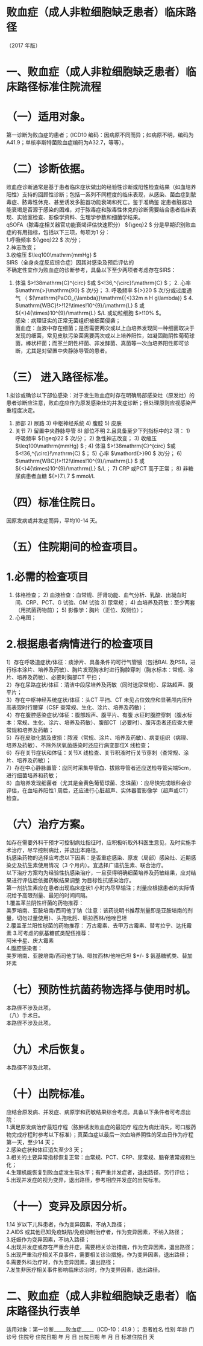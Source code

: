 # 败血症（成人非粒细胞缺乏患者）临床路径  
（2017 年版）  
# 一、败血症（成人非粒细胞缺乏患者）临床路径标准住院流程  
# （一）适用对象。  
第一诊断为败血症的患者；（ICD10 编码：因病原不同而异；如病原不明，编码为A41.9；单核李斯特菌败血症编码为A32.7，等等）。  
# （二）诊断依据。  
败血症诊断通常是基于患者临床症状做出的经验性诊断或阳性检查结果（如血培养阳性）支持的回顾性诊断；包括一系列不同程度的临床表现，从感染、菌血症到脓毒症、脓毒性休克、甚至诱发多脏器功能衰竭和死亡。鉴于准确鉴 定患者脏器功能衰竭是否源于感染的困难，对于脓毒症和脓毒性休克的诊断需要结合患者临床表现、实验室检查、影像学资料、生理学参数和细菌学结果。  
qSOFA（脓毒症相关器官功能衰竭评估快速积分） ${\geq}2 $ 分是早期识别败血症的有用指标，包括以下三项，每项为1 分：  
1.呼吸频率 ${\geq}22 $ 次/分；  
2.神志改变；  
3.收缩压 $\leq100\mathrm{mmHg} $  
SIRS（全身炎症反应综合症）因其对感染及预后评估的  
不确定性宜作为败血症的诊断参考，具备以下至少两项者考虑存在SIRS：  
1. 体温 $>\!38mathrm{C}^{circ} $或 $<\!36\,^{\circ}\!\mathrm{C} $； 2. 心率 $\mathrm{>}\mathrm{90} $ 次/分； 3.   呼吸频率 ${>}20 $  次/分或过度通气 （ $(\mathrm{PaCO_{\lambda}}\mathrm{{<}32m n H g\lambda)} $ 4. $\mathrm{WBC}\!>\!12\!\times\!10^{9}/\mathrm{L} $ 或 ${<}4{\times}10^{9}/\mathrm{L} $/L 或幼粒细胞 $>\!10\% $。  
感染：病理证实的正常无菌组织被细菌侵袭；  
菌血症：血液中存在细菌；是否需要两次或以上血培养发现同一种细菌取决于发现的细菌，常见皮肤污染菌需要两次或以上培养阳性，如凝固酶阴性葡萄球菌，棒状杆菌；而革兰阴性杆菌、非发酵菌、真菌等一次血培养阳性即可诊断，尤其是对留置中央静脉导管的患者。  
# （三） 进入路径标准。  
1.拟诊或确诊以下部位感染：对于发生败血症时存在明确局部感染灶（原发灶）的患者诊断应注意，败血症应作为原发感染灶的并发症诊断；但处理原则应视感染严重程度决定。  
1) 肺部 2) 尿路 3) 中枢神经系统 4)   腹腔  5)   皮肤  
6)   关节  7) 留置中央静脉导管 8) 部位不明 2.且具备至少下列指标中的2 项： 1) 呼吸频率 ${\geq}22 $ 次/分； 2) 急性神志改变； 3)   收缩压 $\leq100\mathrm{mmHg} $ ;  4) 体温 $>\!38mathrm{C}^{circ} $或 $<\!36\,^{\circ}\!\mathrm{C} $； 5) 心率 $\mathord{>}90 $ 次/分； 6) $\mathrm{WBC}\!>\!12\!\times\!10^{9}/\mathrm{L} $ 或 ${<}4{\times}10^{9}/\mathrm{L} $/L； 7) CRP 或PCT 高于正常； 8)   非糖尿病患者血糖 ${>}7.\ 7 $  mmol/L  
# （四）标准住院日。  
因原发病或并发症而异，平均10-14 天。  
# （五）住院期间的检查项目。  
# 1.必需的检查项目  
1) 体格检查； 2) 血液检查：血常规、肝肾功能、血气分析、乳酸、出凝血时间、CRP、PCT、G 试验、GM 试验 3) 尿常规； 4) 血培养及药敏：至少两套（用抗菌药物前）； 5) 影像学：胸片（正位、双侧位）；  
6) 心电图；  
# 2.根据患者病情进行的检查项目  
1）存在呼吸道症状/体征：痰涂片、具备条件的可行气管镜（包括BAL 及PSB，进行标本涂片、培养及药敏）、胸片发现胸水时进行胸腔穿刺（胸水标本：常规、涂片、培养及药敏）、必要时胸部CT 平扫；  
2）存在尿路症状/体征：清洁中段尿培养及药敏（同时送尿常规）、尿路超声、腹平片；  
3）存在中枢神经系统症状/体征：头CT 平扫、CT 未见占位效应和显著颅内压升高表现时行腰穿（CSF 查常规、生化、涂片、培养及药敏）；  
4）存在腹腔感染症状/体征：腹部超声、腹平片、有腹 水征时腹腔穿刺（腹水标本：常规、生化、涂片、培养及药敏）、腹部CT（必要时）、腹泻患者还应查大便常规和培养及药敏；  
5）存在皮肤化脓及皮损：脓液（常规、涂片、培养及药敏）、病变组织（病理、培养及药敏）、不除外厌氧菌感染时还应行病变部位X 线检查；  
6）存在关节症状和体征：关节X 线检查、关节积液时行关节穿刺（查常规、涂片、培养及药敏）；  
7）存在中心静脉置管：应同时采集导管血、拔除导管者还应送检导管尖端5cm，进行细菌培养和药敏；  
8）血培养发现细菌者（尤其是金黄色葡萄球菌、念珠菌）：应尽快完成眼科会诊评估，在血培养阳性1 周后，还应进行心脏超声、实体器官影像学（超声或CT）检查。  
# （六）治疗方案。  
如存在需要外科干预才可控制病灶指征时，应积极听取外科医生意见，及时实施手术治疗，尽早控制病灶，并退出本路径。  
抗感染药物的选择应考虑以下因素：是否重症感染、原发（局部）感染灶、近期感染史及抗生素使用情况（3 个月内）。宜选择广谱抗生素、联合治疗。  
以下治疗方案均为经验性抗感染治疗，一旦获得明确细菌培养及药敏结果，应对结果进行评估后依据药敏结果调整 为目标性抗感染治疗。  
第一剂抗生素应在患者出现临床症状1 小时内尽早输注；剂量应根据患者的实际情况给予高限剂量、最短的时间间隔。  
1.覆盖革兰阴性杆菌的药物推荐：  
美罗培南、亚胺培南/西司他丁钠（注意：该药说明书推荐剂量即是亚胺培南的剂量，切勿过量使用）、头孢吡肟、哌拉西林/他唑巴坦  
2.覆盖革兰阳性球菌的药物推荐： 万古霉素、去甲万古霉素、替考拉宁、达托霉素  3.可考虑的氨基糖甙类配伍推荐：  
阿米卡星、庆大霉素  
4.腹腔感染者：  
美罗培南、亚胺培南/西司他丁钠、哌拉西林/他唑巴坦 $+/- $ 氨基糖甙类、替加环素  
# （七）预防性抗菌药物选择与使用时机。  
本路径不涉及此项。  
（八）手术日。  
本路径不涉及此项。  
# （九）术后恢复。  
本路径不涉及此项。  
# （十）出院标准。  
应结合原发病、并发症、病原学和药敏结果综合考虑。具备以下条件者可考虑出院：  
1.满足原发病治疗最短疗程（脓肿诱发败血症的最短疗 程应为病灶消失，可口服药物完成疗程时参考以下标准）；真菌血症以最后一次血培养阴性的采血日作为疗程第一天，至少14 天；  
2.感染症状和体征消失至少3 天；  
3.相关的主要异常指标恢复正常：血常规、PCT、CRP、尿常规、脑脊液常规和生化；  
4.生理机能恢复到败血症发生前水平；有严重并发症者，退出路径，另行评估；  
5.出现并发症的视为变异，退出路径，参考相应并发症的出院标准。  
# （十一）变异及原因分析。  
1.14 岁以下儿科患者，作为变异因素，不纳入路径；  
2.AIDS 或其他已知免疫缺陷/免疫抑制治疗者，作为变异因素，不纳入路径；  
3.妊娠作为变异因素，不纳入路径；  
4.出现并发症或存在严重合并症，需要相关诊治措施，作为变异因素，退出路径；  
5.出现严重治疗相关不良事件，需要相关诊治措施，作为变异因素，退出路径；  
6.需要外科治疗时，作为变异因素，退出路径；  
7.发生非医疗相关事件影响临床诊治时，作为变异因素，退出路径。  
# 二、败血症（成人非粒细胞缺乏患者）临床路径执行表单  
适用对象：第一诊断_____败血症_____（ICD-10：41.9 ）； 患者姓名             性别    年龄        门诊号         住院号           住院日期       年  月  日   出院日期      年  月   日  标准住院日      天  
